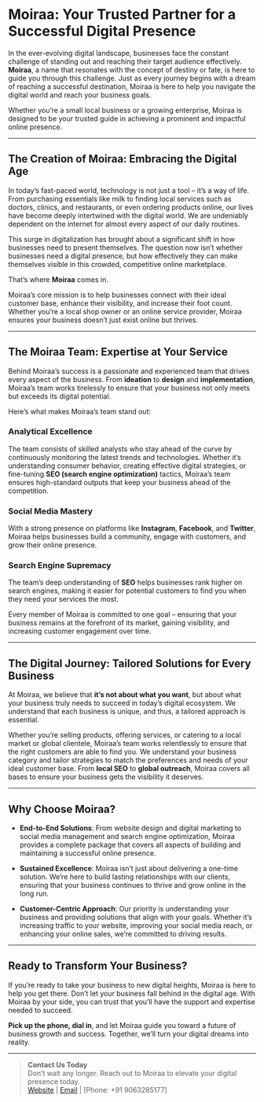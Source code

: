 # Moiraa: Your Trusted Partner for a Successful Digital Presence

In the ever-evolving digital landscape, businesses face the constant challenge of standing out and reaching their target audience effectively. **Moiraa**, a name that resonates with the concept of destiny or fate, is here to guide you through this challenge. Just as every journey begins with a dream of reaching a successful destination, Moiraa is here to help you navigate the digital world and reach your business goals.

Whether you’re a small local business or a growing enterprise, Moiraa is designed to be your trusted guide in achieving a prominent and impactful online presence.

---

## The Creation of Moiraa: Embracing the Digital Age

In today’s fast-paced world, technology is not just a tool – it’s a way of life. From purchasing essentials like milk to finding local services such as doctors, clinics, and restaurants, or even ordering products online, our lives have become deeply intertwined with the digital world. We are undeniably dependent on the internet for almost every aspect of our daily routines.

This surge in digitalization has brought about a significant shift in how businesses need to present themselves. The question now isn’t whether businesses need a digital presence, but how effectively they can make themselves visible in this crowded, competitive online marketplace.

That’s where **Moiraa** comes in.

Moiraa’s core mission is to help businesses connect with their ideal customer base, enhance their visibility, and increase their foot count. Whether you’re a local shop owner or an online service provider, Moiraa ensures your business doesn’t just exist online but thrives.

---

## The Moiraa Team: Expertise at Your Service

Behind Moiraa’s success is a passionate and experienced team that drives every aspect of the business. From **ideation** to **design** and **implementation**, Moiraa’s team works tirelessly to ensure that your business not only meets but exceeds its digital potential.

Here’s what makes Moiraa’s team stand out:

### Analytical Excellence
The team consists of skilled analysts who stay ahead of the curve by continuously monitoring the latest trends and technologies. Whether it’s understanding consumer behavior, creating effective digital strategies, or fine-tuning **SEO (search engine optimization)** tactics, Moiraa’s team ensures high-standard outputs that keep your business ahead of the competition.

### Social Media Mastery
With a strong presence on platforms like **Instagram**, **Facebook**, and **Twitter**, Moiraa helps businesses build a community, engage with customers, and grow their online presence.

### Search Engine Supremacy
The team’s deep understanding of **SEO** helps businesses rank higher on search engines, making it easier for potential customers to find you when they need your services the most.

Every member of Moiraa is committed to one goal – ensuring that your business remains at the forefront of its market, gaining visibility, and increasing customer engagement over time.

---

## The Digital Journey: Tailored Solutions for Every Business

At Moiraa, we believe that **it’s not about what you want**, but about what your business truly needs to succeed in today’s digital ecosystem. We understand that each business is unique, and thus, a tailored approach is essential.

Whether you’re selling products, offering services, or catering to a local market or global clientele, Moiraa’s team works relentlessly to ensure that the right customers are able to find you. We understand your business category and tailor strategies to match the preferences and needs of your ideal customer base. From **local SEO** to **global outreach**, Moiraa covers all bases to ensure your business gets the visibility it deserves.

---

## Why Choose Moiraa?

- **End-to-End Solutions**: From website design and digital marketing to social media management and search engine optimization, Moiraa provides a complete package that covers all aspects of building and maintaining a successful online presence.
  
- **Sustained Excellence**: Moiraa isn’t just about delivering a one-time solution. We’re here to build lasting relationships with our clients, ensuring that your business continues to thrive and grow online in the long run.
  
- **Customer-Centric Approach**: Our priority is understanding your business and providing solutions that align with your goals. Whether it’s increasing traffic to your website, improving your social media reach, or enhancing your online sales, we’re committed to driving results.

---

## Ready to Transform Your Business?

If you’re ready to take your business to new digital heights, Moiraa is here to help you get there. Don’t let your business fall behind in the digital age. With Moiraa by your side, you can trust that you’ll have the support and expertise needed to succeed.

**Pick up the phone, dial in**, and let Moiraa guide you toward a future of business growth and success. Together, we’ll turn your digital dreams into reality.

---

> **Contact Us Today**  
> Don’t wait any longer. Reach out to Moiraa to elevate your digital presence today.  
> [Website](https://www.yourwebsite.com) | [Email](mailto:info@moiraa.com) | [Phone: +91 9063285177]


